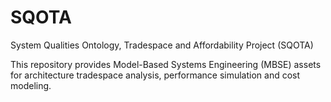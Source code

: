 # SQOTA
System Qualities Ontology, Tradespace and Affordability Project (SQOTA)

This repository provides Model-Based Systems Engineering (MBSE) assets for architecture tradespace analysis, performance simulation and cost modeling.
